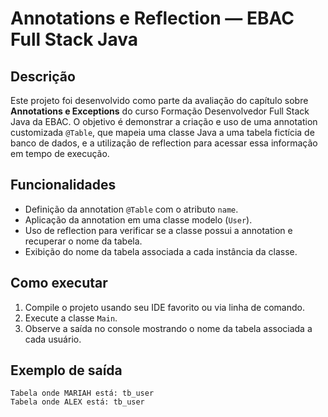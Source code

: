 # Annotations e Reflection — EBAC Full Stack Java

## Descrição

Este projeto foi desenvolvido como parte da avaliação do capítulo sobre **Annotations e Exceptions** do curso Formação Desenvolvedor Full Stack Java da EBAC. O objetivo é demonstrar a criação e uso de uma annotation customizada `@Table`, que mapeia uma classe Java a uma tabela fictícia de banco de dados, e a utilização de reflection para acessar essa informação em tempo de execução.

## Funcionalidades

- Definição da annotation `@Table` com o atributo `name`.
- Aplicação da annotation em uma classe modelo (`User`).
- Uso de reflection para verificar se a classe possui a annotation e recuperar o nome da tabela.
- Exibição do nome da tabela associada a cada instância da classe.

## Como executar

1. Compile o projeto usando seu IDE favorito ou via linha de comando.
2. Execute a classe `Main`.
3. Observe a saída no console mostrando o nome da tabela associada a cada usuário.

## Exemplo de saída
```
Tabela onde MARIAH está: tb_user
Tabela onde ALEX está: tb_user
```
